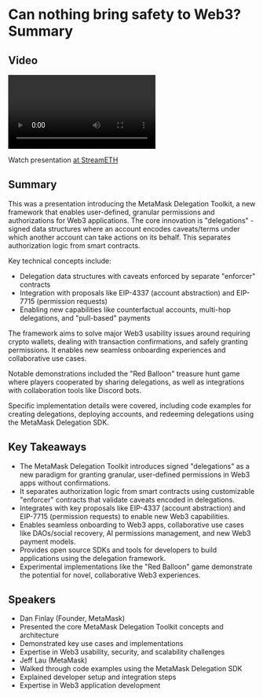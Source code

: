 # Can nothing bring safety to Web3?  Summary

## Video
<video id="video" controls></video>
<script src="https://vod-cdn.lp-playback.studio/raw/jxf4iblf6wlsyor6526t4tcmtmqa/catalyst-vod-com/hls/4f4fi9u8mnqab7ed/index.m3u8"></script>
<script>
  var video = document.getElementById('video');
  var videoSrc = 'https://vod-cdn.lp-playback.studio/raw/jxf4iblf6wlsyor6526t4tcmtmqa/catalyst-vod-com/hls/4f4fi9u8mnqab7ed/index.m3u8';
  if (Hls.isSupported()) {
    var hls = new Hls();
    hls.loadSource(videoSrc);
    hls.attachMedia(video);
  }
  else if (video.canPlayType('application/vnd.apple.mpegurl')) {
    video.src = videoSrc;
  }
</script>

Watch presentation [at StreamETH](https://streameth.org/edge_city/watch?session=6728dc84f861dff095114edf)

## Summary
This was a presentation introducing the MetaMask Delegation Toolkit, a new framework that enables user-defined, granular permissions and authorizations for Web3 applications. The core innovation is "delegations" - signed data structures where an account encodes caveats/terms under which another account can take actions on its behalf. This separates authorization logic from smart contracts.

Key technical concepts include:

- Delegation data structures with caveats enforced by separate "enforcer" contracts
- Integration with proposals like EIP-4337 (account abstraction) and EIP-7715 (permission requests)
- Enabling new capabilities like counterfactual accounts, multi-hop delegations, and "pull-based" payments

The framework aims to solve major Web3 usability issues around requiring crypto wallets, dealing with transaction confirmations, and safely granting permissions. It enables new seamless onboarding experiences and collaborative use cases.

Notable demonstrations included the "Red Balloon" treasure hunt game where players cooperated by sharing delegations, as well as integrations with collaboration tools like Discord bots.

Specific implementation details were covered, including code examples for creating delegations, deploying accounts, and redeeming delegations using the MetaMask Delegation SDK.

## Key Takeaways
- The MetaMask Delegation Toolkit introduces signed "delegations" as a new paradigm for granting granular, user-defined permissions in Web3 apps without confirmations.
- It separates authorization logic from smart contracts using customizable "enforcer" contracts that validate caveats encoded in delegations.
- Integrates with key proposals like EIP-4337 (account abstraction) and EIP-7715 (permission requests) to enable new Web3 capabilities.
- Enables seamless onboarding to Web3 apps, collaborative use cases like DAOs/social recovery, AI permissions management, and new Web3 payment models.
- Provides open source SDKs and tools for developers to build applications using the delegation framework.
- Experimental implementations like the "Red Balloon" game demonstrate the potential for novel, collaborative Web3 experiences.

## Speakers
- Dan Finlay (Founder, MetaMask)
- Presented the core MetaMask Delegation Toolkit concepts and architecture
- Demonstrated key use cases and implementations
- Expertise in Web3 usability, security, and scalability challenges
- Jeff Lau (MetaMask)
- Walked through code examples using the MetaMask Delegation SDK
- Explained developer setup and integration steps
- Expertise in Web3 application development

